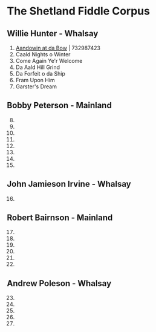 # The Shetland Fiddle Corpus

## Willie Hunter - Whalsay
1. [Aandowin at da Bow](http://www.tobarandualchais.co.uk/en/fullrecord/81352?backURL=/en/search%3Fpage%3D1%23track_81352) | 732987423
2. Caald Nights o Winter
3. Come Again Ye'r Welcome
4. Da Aald Hill Grind
5. Da Forfeit o da Ship
6. Fram Upon Him
7. Garster's Dream
## Bobby Peterson - Mainland
8.
9.
10.
11.
12.
13.
14.
15.
## John Jamieson Irvine - Whalsay
16.
## Robert Bairnson - Mainland 
17.
18.
19.
20.
21.
22.
## Andrew Poleson - Whalsay
23.
24.
25.
26.
27.

